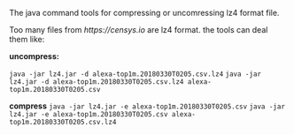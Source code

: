 The java command tools for compressing or uncomressing lz4 format file. 

Too many files from _https://censys.io_ are lz4 format. the tools can deal them like:

**uncompress:**

`java -jar lz4.jar -d alexa-top1m.20180330T0205.csv.lz4`
`java -jar lz4.jar -d alexa-top1m.20180330T0205.csv.lz4 alexa-top1m.20180330T0205.csv`

**compress**
`java -jar lz4.jar -e alexa-top1m.20180330T0205.csv`
`java -jar lz4.jar -e alexa-top1m.20180330T0205.csv alexa-top1m.20180330T0205.csv.lz4`
